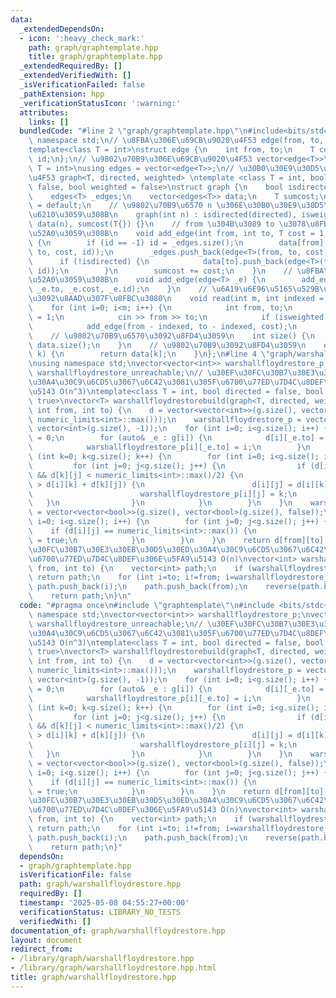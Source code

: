 ```yaml
---
data:
  _extendedDependsOn:
  - icon: ':heavy_check_mark:'
    path: graph/graphtemplate.hpp
    title: graph/graphtemplate.hpp
  _extendedRequiredBy: []
  _extendedVerifiedWith: []
  _isVerificationFailed: false
  _pathExtension: hpp
  _verificationStatusIcon: ':warning:'
  attributes:
    links: []
  bundledCode: "#line 2 \"graph/graphtemplate.hpp\"\n#include<bits/stdc++.h>\nusing\
    \ namespace std;\n// \u8FBA\u306E\u69CB\u9020\u4F53 edge(from, to, cost, id)\n\
    template<class T = int>\nstruct edge {\n    int from, to;\n    T cost;\n    int\
    \ id;\n};\n// \u9802\u70B9\u306E\u69CB\u9020\u4F53 vector<edge<T>>\ntemplate<class\
    \ T = int>\nusing edges = vector<edge<T>>;\n// \u30B0\u30E9\u30D5\u306E\u69CB\u9020\
    \u4F53 graph<T, directed, weighted> \ntemplate <class T = int, bool directed =\
    \ false, bool weighted = false>\nstruct graph {\n    bool isdirected, isweighted;\n\
    \    edges<T> _edges;\n    vector<edges<T>> data;\n    T sumcost;\n    graph()\
    \ = default;\n    // \u9802\u70B9\u6570 n \u306E\u30B0\u30E9\u30D5\u3092\u4F5C\
    \u6210\u3059\u308B\n    graph(int n) : isdirected(directed), isweighted(weighted),\
    \ data(n), sumcost(T{}) {}\n    // from \u304B\u3089 to \u3078\u8FBA\u3092\u8FFD\
    \u52A0\u3059\u308B\n    void add_edge(int from, int to, T cost = 1, int id = -1)\
    \ {\n        if (id == -1) id = _edges.size();\n        data[from].push_back(edge<T>(from,\
    \ to, cost, id));\n        _edges.push_back(edge<T>(from, to, cost, id));\n  \
    \      if (!isdirected) {\n            data[to].push_back(edge<T>(to, from, cost,\
    \ id));\n        }\n        sumcost += cost;\n    }\n    // \u8FBA\u3092\u8FFD\
    \u52A0\u3059\u308B\n    void add_edge(edge<T> _e) {\n        add_edge(_e.from,\
    \ _e.to, _e.cost, _e.id);\n    }\n    // \u6A19\u6E96\u5165\u529B\u304B\u3089\u8FBA\
    \u3092\u8AAD\u307F\u8FBC\u3080\n    void read(int m, int indexed = 1) {\n    \
    \    for (int i=0; i<m; i++) {\n            int from, to;\n            T cost\
    \ = 1;\n            cin >> from >> to;\n            if (isweighted) cin >> cost;\n\
    \            add_edge(from - indexed, to - indexed, cost);\n        }\n    }\n\
    \    // \u9802\u70B9\u6570\u3092\u8FD4\u3059\n    int size() {\n        return\
    \ data.size();\n    }\n    // \u9802\u70B9\u3092\u8FD4\u3059\n    edges<T> operator[](int\
    \ k) {\n        return data[k];\n    }\n};\n#line 4 \"graph/warshallfloydrestore.hpp\"\
    \nusing namespace std;\nvector<vector<int>> warshallfloydrestore_p;\nvector<vector<bool>>\
    \ warshallfloydrestore_unreachable;\n// \u30EF\u30FC\u30B7\u30E3\u30EB\u30D5\u30ED\
    \u30A4\u30C9\u6CD5\u3067\u6C42\u3081\u305F\u6700\u77ED\u7D4C\u8DEF\u306E\u5FA9\
    \u5143 O(n^3)\ntemplate<class T = int, bool directed = false, bool weighted =\
    \ true>\nvector<T> warshallfloydrestorebuild(graph<T, directed, weighted>& g,\
    \ int from, int to) {\n    d = vector<vector<int>>(g.size(), vector<int>(g.size(),\
    \ numeric_limits<int>::max()));\n    warshallfloydrestore_p = vector<vector<int>>(g.size(),\
    \ vector<int>(g.size(), -1));\n    for (int i=0; i<g.size(); i++) {\n        d[i][i]\
    \ = 0;\n        for (auto& _e : g[i]) {\n            d[i][_e.to] = _e.cost;\n\
    \            warshallfloydrestore_p[i][_e.to] = i;\n        }\n    }\n    for\
    \ (int k=0; k<g.size(); k++) {\n        for (int i=0; i<g.size(); i++) {\n   \
    \         for (int j=0; j<g.size(); j++) {\n                if (d[i][k] < numeric_limits<int>::max()/2\
    \ && d[k][j] < numeric_limits<int>::max()/2) {\n                    if (d[i][j]\
    \ > d[i][k] + d[k][j]) {\n                        d[i][j] = d[i][k] + d[k][j];\n\
    \                        warshallfloydrestore_p[i][j] = k;\n                 \
    \   }\n                }\n            }\n        }\n    }\n    warshallfloydrestore_unreachable\
    \ = vector<vector<bool>>(g.size(), vector<bool>(g.size(), false));\n    for (int\
    \ i=0; i<g.size(); i++) {\n        for (int j=0; j<g.size(); j++) {\n        \
    \    if (d[i][j] == numeric_limits<int>::max()) {\n                warshallfloydrestore_unreachable[i][j]\
    \ = true;\n            }\n        }\n    }\n    return d[from][to];\n}\n// \u30EF\
    \u30FC\u30B7\u30E3\u30EB\u30D5\u30ED\u30A4\u30C9\u6CD5\u3067\u6C42\u3081\u305F\
    \u6700\u77ED\u7D4C\u8DEF\u306E\u5FA9\u5143 O(n)\nvector<int> warshallfloydrestore(int\
    \ from, int to) {\n    vector<int> path;\n    if (warshallfloydrestore_unreachable[from][to])\
    \ return path;\n    for (int i=to; i!=from; i=warshallfloydrestore_p[from][i])\
    \ path.push_back(i);\n    path.push_back(from);\n    reverse(path.begin(), path.end());\n\
    \    return path;\n}\n"
  code: "#pragma once\n#include \"graphtemplate\"\n#include <bits/stdc++.h>\nusing\
    \ namespace std;\nvector<vector<int>> warshallfloydrestore_p;\nvector<vector<bool>>\
    \ warshallfloydrestore_unreachable;\n// \u30EF\u30FC\u30B7\u30E3\u30EB\u30D5\u30ED\
    \u30A4\u30C9\u6CD5\u3067\u6C42\u3081\u305F\u6700\u77ED\u7D4C\u8DEF\u306E\u5FA9\
    \u5143 O(n^3)\ntemplate<class T = int, bool directed = false, bool weighted =\
    \ true>\nvector<T> warshallfloydrestorebuild(graph<T, directed, weighted>& g,\
    \ int from, int to) {\n    d = vector<vector<int>>(g.size(), vector<int>(g.size(),\
    \ numeric_limits<int>::max()));\n    warshallfloydrestore_p = vector<vector<int>>(g.size(),\
    \ vector<int>(g.size(), -1));\n    for (int i=0; i<g.size(); i++) {\n        d[i][i]\
    \ = 0;\n        for (auto& _e : g[i]) {\n            d[i][_e.to] = _e.cost;\n\
    \            warshallfloydrestore_p[i][_e.to] = i;\n        }\n    }\n    for\
    \ (int k=0; k<g.size(); k++) {\n        for (int i=0; i<g.size(); i++) {\n   \
    \         for (int j=0; j<g.size(); j++) {\n                if (d[i][k] < numeric_limits<int>::max()/2\
    \ && d[k][j] < numeric_limits<int>::max()/2) {\n                    if (d[i][j]\
    \ > d[i][k] + d[k][j]) {\n                        d[i][j] = d[i][k] + d[k][j];\n\
    \                        warshallfloydrestore_p[i][j] = k;\n                 \
    \   }\n                }\n            }\n        }\n    }\n    warshallfloydrestore_unreachable\
    \ = vector<vector<bool>>(g.size(), vector<bool>(g.size(), false));\n    for (int\
    \ i=0; i<g.size(); i++) {\n        for (int j=0; j<g.size(); j++) {\n        \
    \    if (d[i][j] == numeric_limits<int>::max()) {\n                warshallfloydrestore_unreachable[i][j]\
    \ = true;\n            }\n        }\n    }\n    return d[from][to];\n}\n// \u30EF\
    \u30FC\u30B7\u30E3\u30EB\u30D5\u30ED\u30A4\u30C9\u6CD5\u3067\u6C42\u3081\u305F\
    \u6700\u77ED\u7D4C\u8DEF\u306E\u5FA9\u5143 O(n)\nvector<int> warshallfloydrestore(int\
    \ from, int to) {\n    vector<int> path;\n    if (warshallfloydrestore_unreachable[from][to])\
    \ return path;\n    for (int i=to; i!=from; i=warshallfloydrestore_p[from][i])\
    \ path.push_back(i);\n    path.push_back(from);\n    reverse(path.begin(), path.end());\n\
    \    return path;\n}"
  dependsOn:
  - graph/graphtemplate.hpp
  isVerificationFile: false
  path: graph/warshallfloydrestore.hpp
  requiredBy: []
  timestamp: '2025-05-08 04:55:27+00:00'
  verificationStatus: LIBRARY_NO_TESTS
  verifiedWith: []
documentation_of: graph/warshallfloydrestore.hpp
layout: document
redirect_from:
- /library/graph/warshallfloydrestore.hpp
- /library/graph/warshallfloydrestore.hpp.html
title: graph/warshallfloydrestore.hpp
---
```

